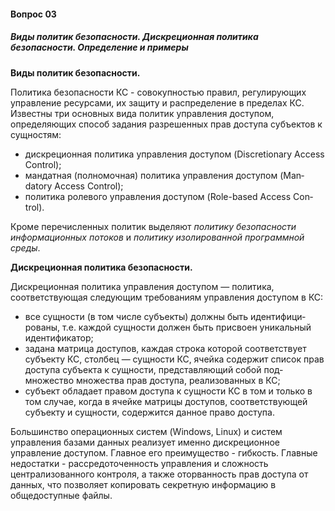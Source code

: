 #### Вопрос 03

##### Виды политик безопасности. Дискреционная политика безопасности. Определение и примеры

**Виды политик безопасности.**

Политика   безопасности КС - совокупно­стью правил, регулирующих управление ресурсами, их защиту и рас­пределение в пределах КС.
Известны три основных   вида   политик   управления   доступом, определяющих  способ  задания  разрешенных  прав  доступа  субъек­тов к сущностям:

* дискреционная политика управления доступом (Discretionary Access Control);
* мандатная (полномочная) политика управления доступом (Man­datory Access Control);
* политика ролевого управления доступом (Role-based Access Con­trol).

Кроме перечисленных политик выделяют *политику безопасности информационных потоков* и *политику изолированной программной среды*.

**Дискреционная политика безопасности.**

Дискреционная    политика    управления доступом  —  политика,  соответствующая  следующим  требованиям  уп­равления доступом в КС:

* все сущности (в том числе субъекты) должны быть идентифици­рованы, т.е. каждой сущности должен быть присвоен уникаль­ный идентификатор;
* задана матрица доступов, каждая строка которой соответствует субъекту КС, столбец — сущности КС, ячейка содержит список прав доступа субъекта к сущности, представляющий собой под­ множество множества прав доступа, реализованных в КС;
* субъект обладает правом доступа к сущности КС в том и только в том случае, когда в ячейке матрицы доступов, соответствующей субъекту и сущности, содержится данное право доступа.

Большинство операционных систем (Windows, Linux) и систем управления базами данных реализует именно дискреционное управление доступом. Главное его преимущество - гибкость. Главные недостатки - рассредоточенность управления и сложность централизованного контроля, а также оторванность прав доступа от данных, что позволяет копировать секретную информацию в общедоступные файлы.
